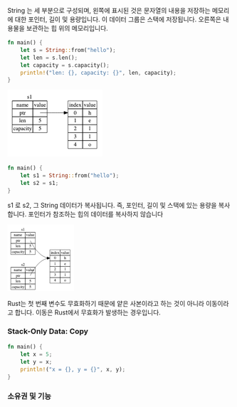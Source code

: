 String 는 세 부분으로 구성되며, 왼쪽에 표시된 것은 문자열의 내용을 저장하는 메모리에 대한 포인터, 길이 및 용량입니다. 이 데이터 그룹은 스택에 저장됩니다. 오른쪽은 내용물을 보관하는 힙 위의 메모리입니다.

```rust
fn main() {
    let s = String::from("hello");
    let len = s.len();
    let capacity = s.capacity();
    println!("len: {}, capacity: {}", len, capacity);
}
```

![img.png](img.png)

```rust
fn main() {
    let s1 = String::from("hello");
    let s2 = s1;
}
```

s1 로 s2, 그 String 데이터가 복사됩니다. 즉, 포인터, 길이 및 스택에 있는 용량을 복사합니다. 포인터가 참조하는 힙의 데이터를 복사하지 않습니다

![img_1.png](img_1.png)

Rust는 첫 번째 변수도 무효화하기 때문에 얕은 사본이라고 하는 것이 아니라 이동이라고 합니다. 이동은 Rust에서 무효화가 발생하는 경우입니다.

### Stack-Only Data: Copy

```rust
fn main() {
    let x = 5;
    let y = x;
    println!("x = {}, y = {}", x, y);
}
```

### 소유권 및 기능 
